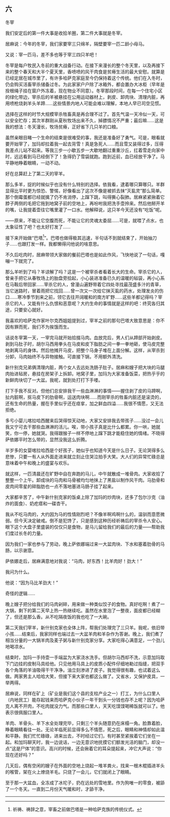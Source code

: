    

## 六  
冬宰

我们安定后的第一件大事是收拾羊圈，第二件大事就是冬宰。

居麻说：今年的冬宰，我们家要宰三只绵羊，隔壁要宰一匹二龄小母马。

又说：宰一匹马，差不多也等于宰三四只羊吧！

冬宰是每户牧民入冬前的重大战备行动。在接下来漫长的整个冬天里，以及再接下来的整个春天和大半个夏天里，香喷喷的风干肉食是贫瘠生活的最大安慰。就算是已经定居在城市里了，有许多哈萨克家庭至今仍保持着这个传统。他们在入冬时，仍会购买活畜宰杀储备过冬。为此家家户户除了冰箱外，都会置办大冰柜（早年是拴根绳子挂在窗户外冻着，现在物业不同意）。冬宰那段时间，在每一个住宅小区的绿化带边，宰杀后的羊被悬挂在公用运动器材上，剥皮、卸肉块、清理内脏，再用喷枪烧剥羊头羊蹄……这些情景内地人可能会难以理解，本地人早已司空见惯。

选择在这样的时节大规模宰杀牲畜真是再合理不过了。首先气温一天冷似一天，可以安全贮存；其次羊群刚从夏秋牧场出来不久，掉膘情况不严重；最后嘛……这是我的想法：冬天漫长，牧场贫瘠，正好省下几只羊的口粮。

虽然亲眼目睹一个生命的结束是很难受的事，我还是准备好了勇气。可是，眼看就要开始宰了，加玛却拉着我一起去背雪！真是急死人……而且雪又装得过多，压得我差点儿站不起来。等我三步一小歇五步一大歇地翻过重重沙丘，扛着雪走向家中时，远远看到马已经倒下了！急得扔了雪袋就跑。跑到近前，血已经放干净了。马平静地睁着眼睛，一动不动。

好在总算赶上了第二天的宰羊。

那么多羊，捉的时候似乎也没有什么特别的选择。依我看，逮着哪只算哪只。羊群显得比平时更为惊恐、警惕，好像看出了这次不像是被抓去抹“灭虱灵”那么简单。那个倒霉蛋都已经就擒了仍不肯消停，上蹿下跳，叫得撕心裂肺。居麻紧紧揪着它脖子两侧的毛把它拖到地窝子前的空地上，再吩咐我把洗手壶拎来。然后他掰开羊的嘴，让我提着壶往它嘴里灌了一口水。他解释说，这只羊今天还没有“吃饭”呢。

——原来，不能让它空腹而死，不能让它的灵魂太委屈……可是，就喂了点水，也太象征性了吧？也太好打发了……

接下来开始做“巴塔[^1]”。巴塔也做得极其迅速，半句话不到就结束了，开始抽刀子……也跟打发一样。我都懒得问他说的啥意思。

不久后吃肉时，居麻带领大家做的餐前巴塔也是如此作风，飞快地说了一句话，嘎嘣一下就完了。

那么羊听到了吗？羊谅解了吗？这是一个被宰杀者看着长大的生命。宰杀它的人，曾亲手把它从春牧场上的胎盘旁拾起，小心装进准备已久的温暖的毡袋，再小心系在马鞍后带回家……宰杀它的人，曾漫山遍野带着它四处寻找最茂盛多汁的青草，当它迷路时，冒着雨把它找回……曾一次又一次给它抹灭虱的药水，处理发炎的伤口……寒冷季节到来之前，领它去往开阔暖和的南方旷野……这些羊都记得吗？宰杀它的人，又能有什么仇恨和恶意呢？大约生命的事情就是这样的吧：终究各归其途，只要安心就好。

我喜欢的哈萨克作家叶尔克西姐姐提到过，宰羊之前的那句巴塔大致意思是：你不因有罪而死，我们不为挨饿而生。

话说冬宰第一天，一宰完马就开始拾掇马肉。血放完后，男人们从蹄部开始剥皮。剥到马肚子时，胡尔马西用拳头在马皮和皮下脂肪之间一拳一拳地砸，使马皮完整地剥离马的身体。然后他摊开马皮，把整个马身子堆在上面分解。这样，从宰杀到分卸，马肉始终不与异物接触。可直接下锅，不用额外清洗。

新什别克兄弟俩清理内脏，两个女人去远处洗肠子肚子。居麻和嫂子把大块的马腿肉抬进毡房，悬挂在房架子上拆卸。地窝子里，加玛为大家准备饭菜，把热乎乎的新鲜肉块切了一大盆。我呢，就到处打打下手喽。

打下手我不反对。但他们总安排我干一些血淋淋的事情——握住剥了皮的马蹄啊，扯内脏啊，抠马皮下的肋骨啊，运送肉块啊……而刚宰杀的牲畜内脏还是滚烫的，还有生命的热量，握在手里似乎还在痉挛，加之鲜血四溢……我很不情愿，又无法拒绝。

多亏小婴儿喀拉哈西醒来后哭得惊天动地，大家又安排我去带孩子……没过一会儿我又宁可去干那些血淋淋的活儿。唉，带小孩子真是比什么都累。你一哄，她就笑，你一停，她就哭。我得跟猴子一样不停地上蹿下跳才能稳住她的情绪。不晓得萨依娜平时怎么带的，显然没我这么折腾。

半岁多的女婴喀拉哈西是个好孩子，她似乎也知道今天是什么日子。无论哭得多么悲惨，只要一有人从外面走进来就立刻止住哭泣拍手大笑。大人们的异常忙碌总是意味着中午和晚上的盛宴与欢乐。

就这样，一匹清晨还在旷野中自在奔跑的马儿，中午就散成一堆骨肉。大家收拾了整整一个上午。卸成块的马肉和马骨被均匀地抹上了黑盐以制作风干肉。马肋骨和皮肉间零星的碎脂肪也一点不落地塞进马肠子挂了起来。

大家都辛苦了，中午新什别克家的饭桌上除了加玛的炒肉块，还多了包尔沙克（油炸的面食）、奶疙瘩和一碟杏干。

我从不吃马肉的，大约因为马的性情刚烈吧？不像羊啊鸡啊什么的，温驯而意愿微弱。但今天决定破戒。倒不是犯馋了，只是感到这种历经祈祷后的宰杀令人安心。眼下这个大盘子里盛装的仅仅只是食物，是马儿留给我们的最后的力量——帮助我们度过长冬的力量。

因为我们一家也参与了劳动，晚上萨依娜端过来一大盆肉块、下水和塞着肋骨的马肠，以示谢意。

萨依娜走后，居麻满意地对我说：“马肉，好东西！比羊肉好！劲大！”

我问为什么。

他说：“因为马比羊劲大！”

奇怪的逻辑……

晚上嫂子把分给我们的马肉剁碎，用来做一种类似饺子的食物。真好吃啊！煮了一大锅，剩下的第二天早上热一热继续吃。虽然在水里泡了一整夜，面皮都已经糊了，但还是那么香。从不吃隔夜饭的我也吃了一大碗。

第二天我们宰羊，新什别克家也全体上阵，帮我们处理完了三只羊。我呢，依旧带小孩……结束后，我家同样也端过去一大盆羊肉和羊杂作为答谢。晚上，我们煮了相当分量的一大锅羊肉及麦子粥与新什别克家分享。大家吃得心满意足，一个劲儿地喝凉水。

结束时，加玛一手持壶一手端盆为大家浇水洗手。但胡尔马西却不洗，示意加玛取下门边挂的皮制马具给他。只见他用马具上的皮质小配件仔细地勒过指缝，把双手各个角落的羊油吸得干干净净。油立刻渗进了皮子。我觉得很有趣，也试着这么做。两家男主人哈哈大笑，但接下来大家也都这么做了。又省水，又保护皮具，一举两得。

居麻说，同样在矿上（矿业是我们这个县的支柱产业之一）打工，为什么口里人（内地民工）能存起钱来而哈萨克小伙子一年干到头一分钱也存不上呢？因为哈萨克人离不开肉，不吃肉就没力气。而那些口里人，天天吃馍馍喝稀饭就可以了。他表示很佩服口里人。

羊肉、羊骨头、羊下水全处理完毕，只剩三个羊头随意扔在床榻一角。脸靠着脸，睁着眼睛看往一处。无论羊临死前显得多么不情愿，死之后，眼睛和神情却如此温和平静。我们忙忙碌碌，进来出去，不时经过它们，有时甚至紧挨着它们坐在一起。和加玛聊天时，我一边说话，一边无意识地抚摸它们额发光洁的脑门，却没一点“这是尸体”的意识。高兴的时候，还会揪着它的耳朵提起来，冲它大声说：“你现在还好吗？”

几天后，偶有空闲的嫂子在外面的空地上烧起一堆羊粪火，找来一根木棍插进羊头的喉管，架在火上燎烧羊毛。只烧了一会儿，它们就闭上了眼睛。

至于那一大盆血，全冻成了冰坨子，扔在远处的雪地里。作为狗唯一的零食，被舔了一个冬天。一直到二月份天气暖和时，才舔干净。

---

[^1]: 祈祷、祷辞之意，宰畜之前做巴塔是一种哈萨克族的传统仪式。